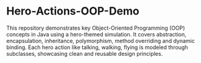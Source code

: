 # Hero-Actions-OOP-Demo
This repository demonstrates key Object-Oriented Programming (OOP) concepts in Java using a hero-themed simulation. It covers abstraction, encapsulation, inheritance, polymorphism, method overriding and dynamic binding. Each hero action like talking, walking, flying is modeled through subclasses, showcasing clean and reusable design principles.
